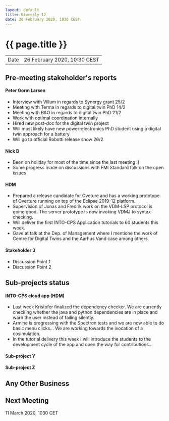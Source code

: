 ```yaml
---
layout: default
title: Biweekly 12
date: 26 February 2020, 1030 CEST
---
```


<script src="https://code.jquery.com/jquery-1.11.1.min.js">
</script>
<script src="/javascripts/edit.js"></script>
<script>setEditButonNm();</script>

# {{ page.title }}

|||
|---|---|
| Date | 26 February 2020, 10:30 CEST |


## Pre-meeting stakeholder's reports

<!-- Please keep in mind that the minutes are publicly available.-->

#### Peter Gorm Larsen
* Interview with Villum in regards to Synergy grant 25/2
* Meeting with Terma in regards to digital twin PhD 14/2
* Meeting with B&O in regards to digital twin PhD 21/2
* Work with optimal coordination internally
* Hired new post-doc for the digital twin project
* Will most likely have new power-electronics PhD student using a digital twin approach for a battery
* Will go to official Robotti release show 26/2

#### Nick B
* Been on holiday for most of the time since the last meeting :)
* Some progress made on discussions with FMI Standard folk on the open issues

#### HDM
* Prepared a release candidate for Oveture and has a working prototype of Overture running on top of the Eclipse 2019-12 platform.
* Supervision of Jonas and Fredrik work on the VDM-LSP protocol is going good. The server prototype is now invoking VDMJ to syntax checking. 
* Will deliver the first INTO-CPS Application tutorials to 60 students this week. 
* Gave at talk at the Dep. of Management where I mentione the work of Centre for Digital Twins and the Aarhus Vand case among others.

#### Stakeholder 3
* Discussion Point 1
* Discussion Point 2


## Sub-projects status


#### INTO-CPS cloud app (HDM)
* Last week Kristofer finalized the dependency checker. We are currently checking whether the java and python dependencies are in place and warn the user instead of failing silently.
* Armine is progressing with the Spectron tests and we are now able to do basic menu clicks... We are working towards the ivocation of a cosimulation.
* In the tutorial delivery this week I will introduce the students to the development cycle of the app and open the way for contributions...

#### Sub-project Y

#### Sub-project Z

##  Any Other Business

Next Meeting
------------

11 March 2020, 1030 CET


<div id="edit_page_div"></div>
